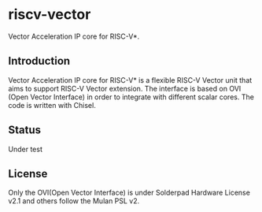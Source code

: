 # riscv-vector
Vector Acceleration IP core for RISC-V*.  
## Introduction
Vector Acceleration IP core for RISC-V* is a flexible RISC-V Vector unit that aims to support RISC-V Vector extension. The interface is based on OVI (Open Vector Interface) in order to integrate with different scalar cores. The code is written with Chisel. 
## Status
Under test 
## License
Only the OVI(Open Vector Interface) is under Solderpad Hardware License v2.1 and others follow the Mulan PSL v2.  
    
